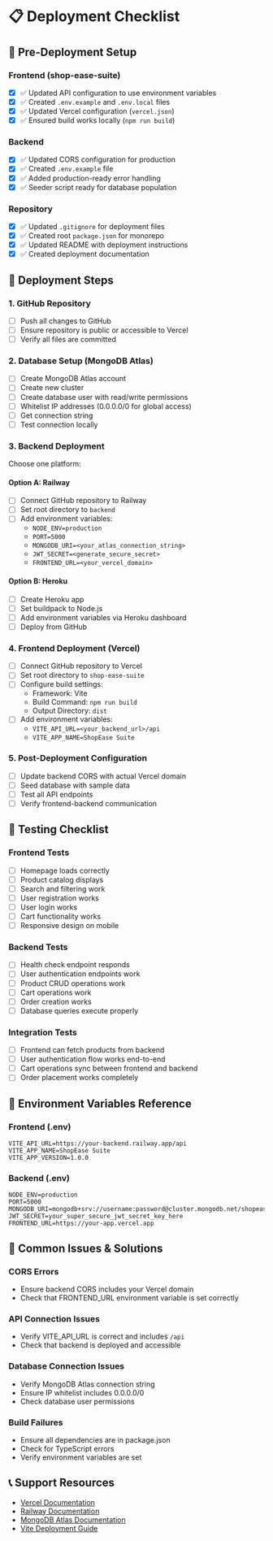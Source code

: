 # 📋 Deployment Checklist

## 🔧 Pre-Deployment Setup

### Frontend (shop-ease-suite)
- [x] ✅ Updated API configuration to use environment variables
- [x] ✅ Created `.env.example` and `.env.local` files
- [x] ✅ Updated Vercel configuration (`vercel.json`)
- [x] ✅ Ensured build works locally (`npm run build`)

### Backend
- [x] ✅ Updated CORS configuration for production
- [x] ✅ Created `.env.example` file
- [x] ✅ Added production-ready error handling
- [x] ✅ Seeder script ready for database population

### Repository
- [x] ✅ Updated `.gitignore` for deployment files
- [x] ✅ Created root `package.json` for monorepo
- [x] ✅ Updated README with deployment instructions
- [x] ✅ Created deployment documentation

## 🚀 Deployment Steps

### 1. GitHub Repository
- [ ] Push all changes to GitHub
- [ ] Ensure repository is public or accessible to Vercel
- [ ] Verify all files are committed

### 2. Database Setup (MongoDB Atlas)
- [ ] Create MongoDB Atlas account
- [ ] Create new cluster
- [ ] Create database user with read/write permissions
- [ ] Whitelist IP addresses (0.0.0.0/0 for global access)
- [ ] Get connection string
- [ ] Test connection locally

### 3. Backend Deployment
Choose one platform:

#### Option A: Railway
- [ ] Connect GitHub repository to Railway
- [ ] Set root directory to `backend`
- [ ] Add environment variables:
  - `NODE_ENV=production`
  - `PORT=5000`
  - `MONGODB_URI=<your_atlas_connection_string>`
  - `JWT_SECRET=<generate_secure_secret>`
  - `FRONTEND_URL=<your_vercel_domain>`

#### Option B: Heroku
- [ ] Create Heroku app
- [ ] Set buildpack to Node.js
- [ ] Add environment variables via Heroku dashboard
- [ ] Deploy from GitHub

### 4. Frontend Deployment (Vercel)
- [ ] Connect GitHub repository to Vercel
- [ ] Set root directory to `shop-ease-suite`
- [ ] Configure build settings:
  - Framework: Vite
  - Build Command: `npm run build`
  - Output Directory: `dist`
- [ ] Add environment variables:
  - `VITE_API_URL=<your_backend_url>/api`
  - `VITE_APP_NAME=ShopEase Suite`

### 5. Post-Deployment Configuration
- [ ] Update backend CORS with actual Vercel domain
- [ ] Seed database with sample data
- [ ] Test all API endpoints
- [ ] Verify frontend-backend communication

## 🧪 Testing Checklist

### Frontend Tests
- [ ] Homepage loads correctly
- [ ] Product catalog displays
- [ ] Search and filtering work
- [ ] User registration works
- [ ] User login works
- [ ] Cart functionality works
- [ ] Responsive design on mobile

### Backend Tests
- [ ] Health check endpoint responds
- [ ] User authentication endpoints work
- [ ] Product CRUD operations work
- [ ] Cart operations work
- [ ] Order creation works
- [ ] Database queries execute properly

### Integration Tests
- [ ] Frontend can fetch products from backend
- [ ] User authentication flow works end-to-end
- [ ] Cart operations sync between frontend and backend
- [ ] Order placement works completely

## 🔧 Environment Variables Reference

### Frontend (.env)
```env
VITE_API_URL=https://your-backend.railway.app/api
VITE_APP_NAME=ShopEase Suite
VITE_APP_VERSION=1.0.0
```

### Backend (.env)
```env
NODE_ENV=production
PORT=5000
MONGODB_URI=mongodb+srv://username:password@cluster.mongodb.net/shopease
JWT_SECRET=your_super_secure_jwt_secret_key_here
FRONTEND_URL=https://your-app.vercel.app
```

## 🐛 Common Issues & Solutions

### CORS Errors
- Ensure backend CORS includes your Vercel domain
- Check that FRONTEND_URL environment variable is set correctly

### API Connection Issues
- Verify VITE_API_URL is correct and includes `/api`
- Check that backend is deployed and accessible

### Database Connection Issues
- Verify MongoDB Atlas connection string
- Ensure IP whitelist includes 0.0.0.0/0
- Check database user permissions

### Build Failures
- Ensure all dependencies are in package.json
- Check for TypeScript errors
- Verify environment variables are set

## 📞 Support Resources

- [Vercel Documentation](https://vercel.com/docs)
- [Railway Documentation](https://docs.railway.app)
- [MongoDB Atlas Documentation](https://docs.atlas.mongodb.com)
- [Vite Deployment Guide](https://vitejs.dev/guide/static-deploy.html)
